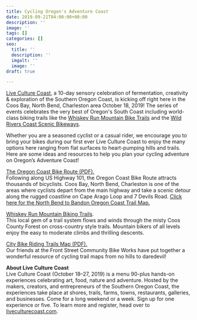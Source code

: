 ```yaml
---
title: Cycling Oregon's Adventure Coast
date: 2019-09-21T04:00:00+00:00
description: ''
image: ''
tags: []
categories: []
seo:
  title: ''
  description: ''
  imgalt: ''
  image: ''
draft: true

---
```

[Live Culture Coast](https://www.oregonsadventurecoast.com/event/live-culture-coast/), a 10-day sensory celebration of fermentation, creativity & exploration of the Southern Oregon Coast, is kicking off right here in the Coos Bay, North Bend, Charleston area October 18, 2019! The series of events celebrates the very best of Oregon's South Coast including world-class biking trails like the [Whiskey Run Mountain Bike Trails](https://www.mtbproject.com/directory/8019222/whiskey-run-trails) and the [Wild Rivers Coast Scenic Bikeways](https://traveloregon.com/things-to-do/outdoor-recreation/bicycling/wild-rivers-coast-scenic-bikeway/).  
  
Whether you are a seasoned cyclist or a casual rider, we encourage you to bring your bikes during our first ever Live Culture Coast to enjoy the many options here ranging from flat surfaces to heart-pumping hills and trails. Here are some ideas and resources to help you plan your cycling adventure on Oregon’s Adventure Coast!   
  
[The Oregon Coast Bike Route (PDF).](https://www.oregon.gov/ODOT/Programs/TDD%20Documents/oregon-coast-bike-route-map.pdf)   
Following along US Highway 101, the Oregon Coast Bike Route attracts thousands of bicyclists. Coos Bay, North Bend, Charleston is one of the areas where cyclists depart from the main highway and take a scenic detour along the rugged coastline on Cape Arago Loop and 7 Devils Road. [Click here for the North Bend to Bandon Oregon Coast Trail Map.](https://www.oregon.gov/oprd/PARKS/docs/OCT_g.pdf)

[Whiskey Run Mountain Biking Trails](https://www.mtbproject.com/directory/8019222/whiskey-run-trails).  
This local gem of a trail system flows and winds through the misty Coos County Forest on cross-country style trails. Mountain bikers of all levels enjoy the easy to moderate climbs and thrilling descents.

[City Bike Riding Trails Map (PDF).](https://www.oregonsadventurecoast.com/img/FSCBW-BIKE-TRAIL-MAPS.pdf)  
Our friends at the Front Street Community Bike Works have put together a wonderful resource of cycling trail maps from no hills to daredevil!

**About Live Culture Coast**   
Live Culture Coast (October 18–27, 2019) is a menu 90-plus hands-on experiences celebrating art, food, nature and adventure. Hosted by the makers, creators, and entrepreneurs of the Southern Oregon Coast, the experiences take place at shores, trails, farms, towns, restaurants, galleries, and businesses. Come for a long weekend or a week. Sign up for one experience or five. To learn more and register, head over to [liveculturecoast.com](http://liveculturecoast.com/).